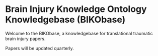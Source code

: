 # Brain Injury Knowledge Ontology Knowledgebase (BIKObase)

Welcome to the BIKObase, a knowledgebase for translational traumatic brain injury papers.


Papers will be updated quarterly. 
